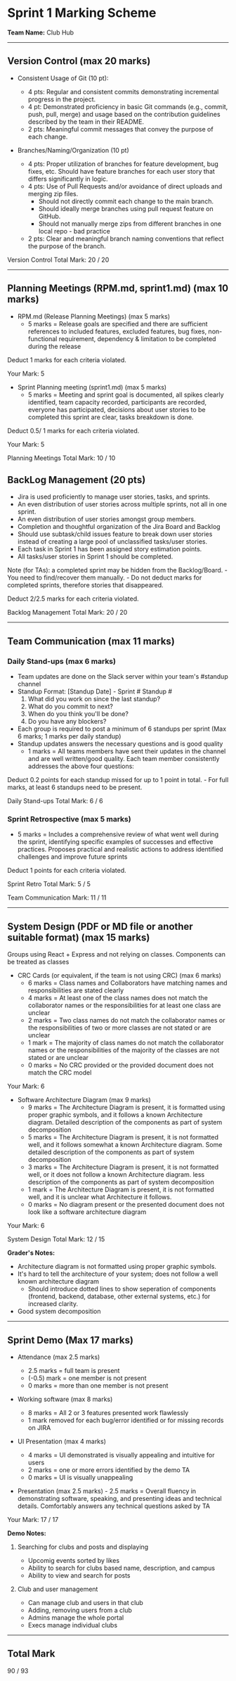 # Sprint 1 Marking Scheme

**Team Name:** Club Hub

---

## Version Control (max 20 marks)

- Consistent Usage of Git (10 pt):
  - 4 pts: Regular and consistent commits demonstrating incremental progress in the project.
  - 4 pt: Demonstrated proficiency in basic Git commands (e.g., commit, push, pull, merge) and usage based on the contribution guidelines described by the team in their README.
  - 2 pts: Meaningful commit messages that convey the purpose of each change.

- Branches/Naming/Organization (10 pt)
  - 4 pts: Proper utilization of branches for feature development, bug fixes, etc. Should have feature branches for each user story that differs significantly in logic.
  - 4 pts: Use of Pull Requests and/or avoidance of direct uploads and merging zip files.
    - Should not directly commit each change to the main branch.
    - Should ideally merge branches using pull request feature on GitHub.
    - Should not manually merge zips from different branches in one local repo - bad practice
  - 2 pts: Clear and meaningful branch naming conventions that reflect the purpose of the branch.

Version Control Total Mark: 20 / 20

---

## Planning Meetings (RPM.md, sprint1.md) (max 10 marks)

- RPM.md (Release Planning Meetings) (max 5 marks)
  - 5 marks = Release goals are specified and there are sufficient references to included features, excluded features, bug fixes, non-functional requirement, dependency & limitation to be completed during the release

Deduct 1 marks for each criteria violated.

Your Mark: 5

- Sprint Planning meeting (sprint1.md) (max 5 marks)
  - 5 marks = Meeting and sprint goal is documented, all spikes clearly identified, team capacity recorded, participants are recorded, everyone has participated, decisions about user stories to be completed this sprint are clear, tasks breakdown is done.

Deduct 0.5/ 1 marks for each criteria violated.

Your Mark: 5

Planning Meetings Total Mark: 10 / 10

## BackLog Management (20 pts)

- Jira is used proficiently to manage user stories, tasks, and sprints.
- An even distribution of user stories across multiple sprints, not all in one sprint.
- An even distribution of user stories amongst group members.
- Completion and thoughtful organization of the Jira Board and Backlog
- Should use subtask/child issues feature to break down user stories instead of creating a large pool of unclassified tasks/user stories.
- Each task in Sprint 1 has been assigned story estimation points.
- All tasks/user stories in Sprint 1 should be completed.

Note (for TAs): a completed sprint may be hidden from the Backlog/Board. - You need to find/recover them manually. - Do not deduct marks for completed sprints, therefore stories that disappeared.

Deduct 2/2.5 marks for each criteria violated.

Backlog Management Total Mark: 20 / 20

---

## Team Communication (max 11 marks)

### Daily Stand-ups (max 6 marks)

- Team updates are done on the Slack server within your team's #standup channel
- Standup Format:
  [Standup Date] - Sprint # Standup #
  1. What did you work on since the last standup?
  2. What do you commit to next?
  3. When do you think you'll be done?
  4. Do you have any blockers?
- Each group is required to post a minimum of 6 standups per sprint (Max 6 marks; 1 marks per daily standup)
- Standup updates answers the necessary questions and is good quality
  - 1 marks = All teams members have sent their updates in the channel and are well written/good quality. Each team member consistently addresses the above four questions:

Deduct 0.2 points for each standup missed for up to 1 point in total. - For full marks, at least 6 standups need to be present.

Daily Stand-ups Total Mark: 6 / 6

### Sprint Retrospective (max 5 marks)

- 5 marks = Includes a comprehensive review of what went well during the sprint, identifying specific examples of successes and effective practices.
  Proposes practical and realistic actions to address identified challenges and improve future sprints

Deduct 1 points for each criteria violated.

Sprint Retro Total Mark: 5 / 5

Team Communication Mark: 11 / 11

---

## System Design (PDF or MD file or another suitable format) (max 15 marks)

Groups using React + Express and not relying on classes. Components can be treated as classes

- CRC Cards (or equivalent, if the team is not using CRC) (max 6 marks)
  - 6 marks = Class names and Collaborators have matching names and responsibilities are stated clearly
  - 4 marks = At least one of the class names does not match the collaborator names or the responsibilities for at least one class are unclear
  - 2 marks = Two class names do not match the collaborator names or the responsibilities of two or more classes are not stated or are unclear
  - 1 mark = The majority of class names do not match the collaborator names or the responsibilities of the majority of the classes are not stated or are unclear
  - 0 marks = No CRC provided or the provided document does not match the CRC model

Your Mark: 6

- Software Architecture Diagram (max 9 marks)
  - 9 marks = The Architecture Diagram is present, it is formatted using proper graphic symbols, and it follows a known Architecture diagram. Detailed description of the components as part of system decomposition
  - 5 marks = The Architecture Diagram is present, it is not formatted well, and it follows somewhat a known Architecture diagram. Some detailed description of the components as part of system decomposition
  - 3 marks = The Architecture Diagram is present, it is not formatted well, or it does not follow a known Architecture diagram. less description of the components as part of system decomposition
  - 1 mark = The Architecture Diagram is present, it is not formatted well, and it is unclear what Architecture it follows.
  - 0 marks = No diagram present or the presented document does not look like a software architecture diagram

Your Mark: 6

System Design Total Mark: 12 / 15

**Grader's Notes:**

- Architecture diagram is not formatted using proper graphic symbols.
- It's hard to tell the architecture of your system; does not follow a well known architecture diagram
  - Should introduce dotted lines to show seperation of components (frontend, backend, database, other external systems, etc.) for increased clarity.
- Good system decomposition

---

## Sprint Demo (Max 17 marks)

- Attendance (max 2.5 marks)
  - 2.5 marks = full team is present
  - (-0.5) mark = one member is not present
  - 0 marks = more than one member is not present

- Working software (max 8 marks)
  - 8 marks = All 2 or 3 features presented work flawlessly
  - 1 mark removed for each bug/error identified or for missing records on JIRA

- UI Presentation (max 4 marks)
  - 4 marks = UI demonstrated is visually appealing and intuitive for users
  - 2 marks = one or more errors identified by the demo TA
  - 0 marks = UI is visually unappealing

- Presentation (max 2.5 marks) - 2.5 marks = Overall fluency in demonstrating software, speaking, and presenting ideas and technical
  details. Comfortably answers any technical questions asked by TA

Your Mark: 17 / 17

**Demo Notes:**

1. Searching for clubs and posts and displaying

   - Upcomig events sorted by likes
   - Ability to search for clubs based name, description, and campus
   - Ability to view and search for posts

2. Club and user management

   - Can manage club and users in that club
   - Adding, removing users from a club
   - Admins manage the whole portal
   - Execs manage individual clubs

---

## Total Mark

90 / 93
